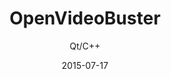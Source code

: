 ---
title: OpenVideoBuster
subtitle: Qt/C++
layout: default
modal-id: 2
date: 2015-07-17
img: Qt_Logo.png
thumbnail: Qt_Logo-Thumbnail.png
alt: image-alt
project-date: Julho 2015
category: Desenvolvimento Desktop
description: Sistema de Gerenciamento de Videolocadoras.
---